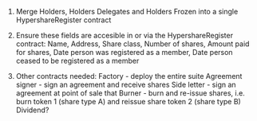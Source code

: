 1. Merge Holders, Holders Delegates and Holders Frozen into a single HypershareRegister contract

2. Ensure these fields are accesible in or via the HypershareRegister contract: Name, Address, Share class, Number of shares, Amount paid for shares, Date person was registered as a member, Date person ceased to be registered as a member

3. Other contracts needed:
	Factory - deploy the entire suite
	Agreement signer - sign an agreement and receive shares
	Side letter - sign an agreement at point of sale that 
	Burner - burn and re-issue shares, i.e. burn token 1 (share type A) and reissue share token 2 (share type B)
	Dividend? 
